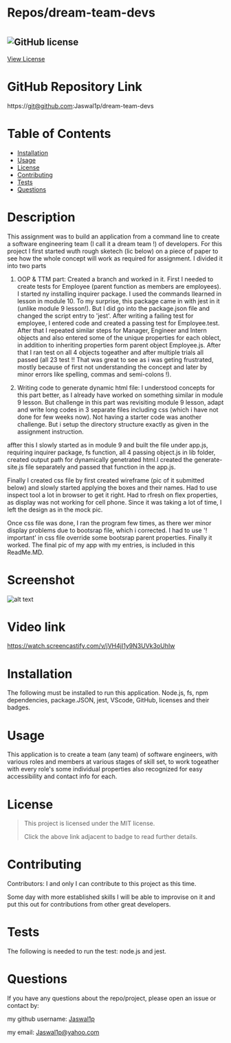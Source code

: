 # Repos/dream-team-devs

# 
 
 ## ![GitHub license](https://img.shields.io/badge/License-MIT-yellow.svg) 
[View License](https://opensource.org/licenses/MIT) 
 
 # GitHub Repository Link
 https://git@github.com:Jaswal1p/dream-team-devs

 # Table of Contents
 * [Installation](#installation)
 * [Usage](#usage)
 * [License](#license)
 * [Contributing](#Contributing)
 * [Tests](#tests)
 * [Questions](#questions)
 
 # Description
 This assignment was to build an application from a command line to create a software engineering team (I call it a dream team !) of developers. For this project I first started wuth rough sketech (lic below) on a piece of paper to see how the whole concept will work as required for assignment. I divided it into two parts 
 
 1. OOP & TTM part: Created a branch and worked in it. First I needed to create tests for Employee (parent function as members are employees). I started ny installing inquirer package. I used the commands llearned in lesson in module 10. To my surprise, this package came in with jest in it (unlike module 9 lesson!). But I did go into the package.json file and changed the script entry to 'jest'. After writing a failing test for employee, I entered code and created a passing test for Employee.test. After that I repeated similar steps for Manager, Engineer and Intern objects and also entered some of the unique properties for each oblect, in addition to inheriting properties form parent object Employee.js. After that I ran test on all 4 objects togeather and after multiple trials all passed (all 23 test !! That was great to see as i was geting frustrated, mostly because of first not understanding the concept and later by minor errors like spelling, commas and semi-colons !).

 2. Writing code to generate dynamic html file: I understood concepts for this part better, as I already have worked on something similar in module 9 lesson. But challenge in this part was revisiting module 9 lesson, adapt and write long codes in 3 separate files including css (which i have not done for few weeks now). Not having a starter code was another challenge. But i setup the  directory structure exactly as given in the assignment instruction. 
 
 affter this I slowly started as in module 9 and built the file under app.js, requiring inquirer package, fs function, all 4 passing object.js in lib folder, created output path for dynamically genetrated html.I created the generate-site.js file separately and passed that function in the app.js. 

 Finally I created css file by first created wireframe (pic of it submitted below) and slowly started applying the boxes and their names. Had to use inspect tool a lot in browser to get it right. Had to rfresh on flex properties, as display was not working for cell phone. Since it was taking a lot of time, I left the design as in the mock pic. 

 Once css file was done, I ran the program few times, as there wer minor display problems due to bootsrap file, which i corrected. I had to use '! important' in css file override some bootsrap parent properties. Finally it worked. The final pic of my app with my entries, is included in this ReadMe.MD. 


 # Screenshot
 ![alt text](assets/images/screenshot.png)

 # Video link
 https://watch.screencastify.com/v/jVH4jI1y9N3UVk3oUhIw

 # Installation
  The following must be installed to run this application. Node.js, fs, npm dependencies, package.JSON, jest, VScode, GitHub, licenses and their badges.
 # Usage
  This application is to create a team (any team) of software engineers, with various roles and members at various stages of skill set, to work togeather with every role's some individual properties also recognized for easy accessibility and contact info for each.

 # License 
 > This project is licensed under the MIT license.
 >
 > Click the above link adjacent to badge to read further details.
 
 # Contributing

 Contributors: I and only I can contribute to this project as this time.  
 
 Some day with more established skills I will be able to improvise on it and put this out for contributions from other great developers.

 # Tests
 The following is needed to run the test: node.js and jest.

 # Questions
 If you have any questions about the repo/project, please open an issue or contact by: 
 
 my github username: [Jaswal1p](https://github.com/Jaswal1p) 
 
 my email: Jaswal1p@yahoo.com
